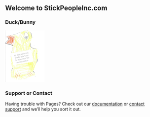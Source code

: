 ## Welcome to StickPeopleInc.com

### Duck/Bunny

[![Duck/Bunny](imgs/tb_duck_bunny.png)](imgs/duck_bunny.png)

### Support or Contact

Having trouble with Pages? Check out our [documentation](https://docs.github.com/categories/github-pages-basics/) or [contact support](https://support.github.com/contact) and we’ll help you sort it out.
